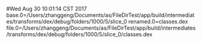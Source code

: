 #Wed Aug 30 10:01:14 CST 2017
base.0=/Users/zhanggeng/Documents/as/FileDirTest/app/build/intermediates/transforms/dex/debug/folders/1000/5/slice_0
renamed.0=classes.dex
file.0=/Users/zhanggeng/Documents/as/FileDirTest/app/build/intermediates/transforms/dex/debug/folders/1000/5/slice_0/classes.dex
